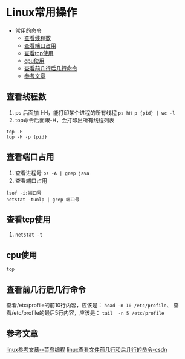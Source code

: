 # Linux常用操作
<!-- GFM-TOC -->
* 常用的命令
    * [查看线程数](#查看线程数)
    * [查看端口占用](#查看端口占用)
    * [查看tcp使用](#查看tcp使用)
    * [cpu使用](#cpu使用)
    * [查看前几行后几行命令](#查看前几行后几行命令)
    * [参考文章](#参考文章)
## 查看线程数
1. ps 后面加上H，能打印某个进程的所有线程
`ps hH p {pid} | wc -l`
2. top命令后面跟-H，会打印出所有线程列表
```
top -H
top -H -p {pid}
```
## 查看端口占用
1. 查看进程号
`ps -A | grep java`
2. 查看端口占用
```
lsof -i:端口号
netstat -tunlp | grep 端口号
```
## 查看tcp使用
1. `netstat -t`
## cpu使用
`top`
## 查看前几行后几行命令
查看/etc/profile的前10行内容，应该是：
`head -n 10 /etc/profile`、
查看/etc/profile的最后5行内容，应该是：
`tail  -n 5 /etc/profile`

## 参考文章
[linux参考文章--菜鸟编程](https://www.runoob.com/w3cnote/linux-check-port-usage.html)
[linux查看文件前几行和后几行的命令-csdn](https://blog.csdn.net/zmx19951103/article/details/78575265)